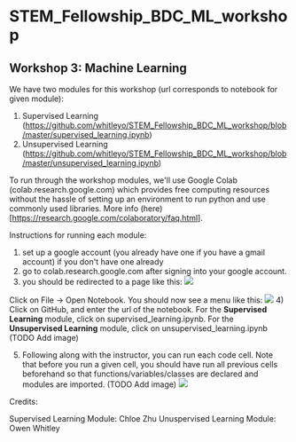 # STEM_Fellowship_BDC_ML_workshop
## Workshop 3: Machine Learning

We have two modules for this workshop (url corresponds to notebook for given module):

1) Supervised Learning (https://github.com/whitleyo/STEM_Fellowship_BDC_ML_workshop/blob/master/supervised_learning.ipynb)
2) Unsupervised Learning (https://github.com/whitleyo/STEM_Fellowship_BDC_ML_workshop/blob/master/unsupervised_learning.ipynb)

To run through the workshop modules, we'll use Google Colab (colab.research.google.com) which provides free computing resources without the hassle of setting up an environment to run python and use commonly used libraries. More info (here)[https://research.google.com/colaboratory/faq.html].

Instructions for running each module:
1) set up a google account (you already have one if you have a gmail account) if you don't have one already
2) go to colab.research.google.com after signing into your google account.
3) you should be redirected to a page like this:
![](https://github.com/whitleyo/STEM_Fellowship_BDC_ML_workshop/blob/dev/img/colab_welcome.png)

  Click on File -> Open Notebook. You should now see a menu like this:
 ![](https://github.com/whitleyo/STEM_Fellowship_BDC_ML_workshop/blob/dev/img/colab_select_file.png)
4) Click on GitHub, and enter the url of the notebook. For the __Supervised Learning__ module, click on supervised_learning.ipynb. For the __Unsupervised Learning__ module, click on unsupervised_learning.ipynb (TODO Add image)

5) Following along with the instructor, you can run each code cell. Note that before you run a given cell, you should have run all previous cells beforehand so that functions/variables/classes are declared and modules are imported. (TODO Add image)
![](https://github.com/whitleyo/STEM_Fellowship_BDC_ML_workshop/blob/dev/img/code_cell_ex.png)


Credits:

Supervised Learning Module: Chloe Zhu
Unuspervised Learning Module: Owen Whitley

